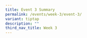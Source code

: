 ```yaml
---
title: Event 3 Summary
permalink: /events/week-3/event-3/
variant: tiptap
description: ""
third_nav_title: Week 3
---
```

